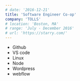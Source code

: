```yaml
---
# date: '2016-12-21'
title: 'Software Engineer Co-op'
company: 'TOLLS'
# location: 'Boston, MA'
# range: 'July - December 2016'
# url: 'https://starry.com/'
---
```


- Github
- VS code
- Linux
- Node
- Wordpress
- webflow
